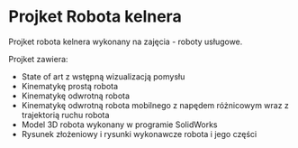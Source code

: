 # Projket Robota kelnera 

Projket robota kelnera wykonany na zajęcia - roboty usługowe.

Projket zawiera:

- State of art z wstępną wizualizacją pomysłu
- Kinematykę prostą robota
- Kinematykę odwrotną robota
-  Kinematykę odwrotną robota mobilnego z napędem 
różnicowym wraz z trajektorią ruchu robota
- Model 3D robota  wykonany w programie SolidWorks
- Rysunek złożeniowy i rysunki wykonawcze robota i jego części
